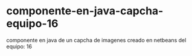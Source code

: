 # componente-en-java-capcha-equipo-16
componente en java de un capcha de imagenes creado en netbeans del equipo: 16 
